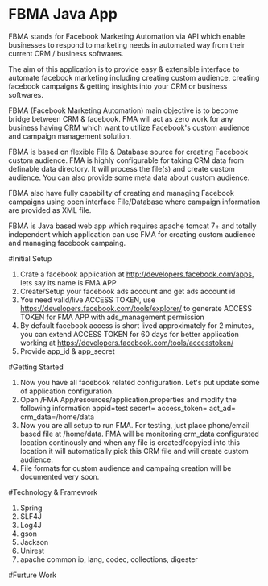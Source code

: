 # FBMA Java App

FBMA stands for Facebook Marketing Automation via API which enable businesses to respond to marketing needs in automated way from their current CRM / business softwares.

The aim of this application is to provide easy &amp; extensible interface to automate facebook marketing including creating custom audience, creating facebook campaigns & getting insights into your CRM or business softwares.

FBMA (Facebook Marketing Automation) main objective is to become bridge between CRM & facebook. FMA will act as zero work for any business having CRM which want to utilize Facebook's custom audience and campaign management solution. 

FBMA is based on flexible File & Database source for creating Facebook custom audience. FMA is highly configurable for taking CRM data from definable data directory. It will process the file(s) and create custom audience. You can also provide some meta data about custom audience. 

FBMA also have fully capability of creating and managing Facebook campaigns using open interface File/Database where campaign information are provided as XML file. 

FBMA is Java based web app which requires apache tomcat 7+ and totally independent which application can use FMA for creating custom audience and managing facebook campaing. 

#Initial Setup
1. Crate a facebook application at http://developers.facebook.com/apps, lets say its name is FMA APP
2. Create/Setup your facebook ads account and get ads account id 
3. You need valid/live ACCESS TOKEN, use https://developers.facebook.com/tools/explorer/ to generate ACCESS TOKEN for FMA APP with ads_management permission
4. By default facebook access is short lived approximately for 2 minutes, you can extend ACCESS TOKEN for 60 days for better application working at https://developers.facebook.com/tools/accesstoken/
4. Provide app_id & app_secret

#Getting Started
1. Now you have all facebook related configuration. Let's put update some of application configuration. 
2. Open /FMA App/resources/application.properties and modify the following information
    appid=test
    secert=
    access_token=
    act_ad=
    crm_data=/home/data
3. Now you are all setup to run FMA. For testing, just place phone/email based file at /home/data. FMA will be monitoring crm_data configurated location continously and when any file is created/copyied into this location it will automatically pick this CRM file and will create custom audience. 
4. File formats for custom audience and campaing creation will be documented very soon. 

#Technology & Framework 
1. Spring
2. SLF4J
3. Log4J
4. gson
5. Jackson
6. Unirest
7. apache common io, lang, codec, collections, digester

#Furture Work
